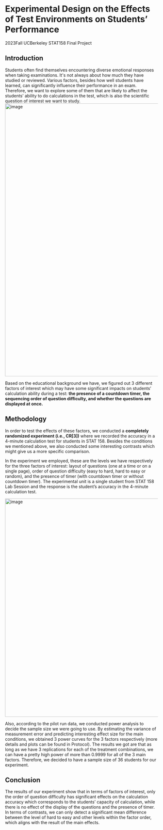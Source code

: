 # Experimental Design on the Effects of Test Environments on Students’ Performance
2023Fall  UCBerkeley STAT158 Final Project

## Introduction
Students often find themselves encountering diverse emotional responses when taking
examinations. It's not always about how much they have studied or reviewed. Various factors,
besides how well students have learned, can significantly influence their performance in an exam.
Therefore, we want to explore some of them that are likely to affect the students’ ability to do
calculations in the test, which is also the scientific question of interest we want to study.
[
](https://www.google.com/url?sa=i&url=https%3A%2F%2Fabcnews.go.com%2FGMA%2FLiving%2Fus-students-declining-math-scores-sobering-expert%2Fstory%3Fid%3D116481011&psig=AOvVaw366bi5jUly1LmAQWrf4bv1&ust=1760760713288000&source=images&cd=vfe&opi=89978449&ved=0CBUQjRxqFwoTCNiX5f6uqpADFQAAAAAdAAAAABAE)<img width="1600" height="900" alt="image" src="https://github.com/user-attachments/assets/66e504e0-4a7f-487e-ae2a-70b260577d49" />

Based on the educational background we have, we figured out 3 different factors of interest
which may have some significant impacts on students’ calculation ability during a test: **the presence
of a countdown timer, the sequencing order of question difficulty, and whether the questions are
displayed at once.**

## Methodology

In order to test the effects of these factors, we conducted a **completely randomized
experiment (i.e., CR[3])** where we recorded the accuracy in a 4-minute calculation test for students
in STAT 158. Besides the conditions we mentioned above, we also conducted some interesting
contrasts which might give us a more specific comparison.

In the experiment we employed, these are the levels we have respectively for the three
factors of interest: layout of questions (one at a time or on a single page), order of question
difficulty (easy to hard, hard to easy or random), and the presence of timer (with countdown timer
or without countdown timer). The experimental unit is a single student from STAT 158 Lab Session and the response is the
student’s accuracy in the 4-minute calculation test. 

<img width="889" height="720" alt="image" src="https://github.com/user-attachments/assets/a60813cf-015d-45c7-8977-b92fd7b1cab7" />

Also, according to the pilot run data, we conducted power analysis to decide the sample size
we were going to use. By estimating the variance of measurement error and predicting interesting
effect size for the main conditions, we obtained 3 power curves for the 3 factors respectively (more
details and plots can be found in Protocol). The results we got are that as long as we have 3
replications for each of the treatment combinations, we can have a pretty high power of more than
0.9999 for all of the 3 main factors. Therefore, we decided to have a sample size of 36 students for
our experiment.

## Conclusion
The results of our experiment show that in terms of factors of interest, only the order of
question difficulty has significant effects on the calculation accuracy which corresponds to the
students’ capacity of calculation, while there is no effect of the display of the questions and the
presence of timer. In terms of contrasts, we can only detect a significant mean difference between
the level of hard to easy and other levels within the factor order, which aligns with the result of the
main effects.
